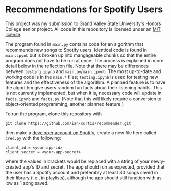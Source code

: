 # Recommendations for Spotify Users

This project was my submission to Grand Valley State University's Honors College senior project. All code in this repository is licensed under an [MIT license](LICENSE).

The program found in `main.py` contains code for an algorithm that recommends new songs to Spotify users. Identical code is found in `main.ipynb` but is broken up into mangageable chunks so that the entire program does not have to be run at once. The process is explained in more detail below in the [reflection](reflection.md) file. Note that there may be differences between `testing.ipynb` and `main.py`/`main.ipynb`. The most up-to-date and working code is in the `main.*` files; `testing.ipynb` is used for testing new features and the effectiveness of the algorithm. A planned feature is to have the algorithm give users random fun facts about their listening habits. This is not currently implemented, but when it is, necessary code will update in `facts.ipynb` and `facts.py`. (Note that this will likely require a conversion to object-oriented programming, another planned feature.)

To run the program, clone this repository with

```
git clone https://github.com/ian-curtis/recommender.git
```

then make a [developer account on Spotify](https://developer.spotify.com/), create a new file here called `cred.py` with the following:

```
client_id = <your-app-id>
client_secret = <your-app-secret>
```

where the values in brackets would be replaced with a string of your newly-created app's ID and secret. The app should run as expected, provided that the user has a Spotify account and preferably at least 30 songs saved in their library (i.e., in playlists), although the app should still function with as low as 1 song saved.